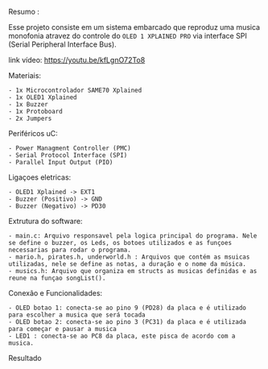  Resumo :

Esse projeto consiste em um sistema embarcado que reproduz uma musica monofonia atravez do controle do `OLED 1 XPLAINED PRO` via interface SPI (Serial Peripheral Interface Bus).

link vídeo: https://youtu.be/kfLgnO72To8

 Materiais:

    - 1x Microcontrolador SAME70 Xplained
    - 1x OLED1 Xplained
    - 1x Buzzer
    - 1x Protoboard
    - 2x Jumpers

 Periféricos uC:

    - Power Managment Controller (PMC)
    - Serial Protocol Interface (SPI)
    - Parallel Input Output (PIO)
    
 Ligaçoes eletricas:

    - OLED1 Xplained -> EXT1
    - Buzzer (Positivo) -> GND
    - Buzzer (Negativo) -> PD30
        
 Extrutura do software:  

    - main.c: Arquivo responsavel pela logica principal do programa. Nele se define o buzzer, os Leds, os botoes utilizados e as funçoes necessarias para rodar o programa.
    - mario.h, pirates.h, underworld.h : Arquivos que contém as msuicas utilizadas, nele se define as notas, a duração e o nome da música.
    - musics.h: Arquivo que organiza em structs as musicas definidas e as reune na funçao songList().
    
 Conexão e Funcionalidades:

    - OLED botao 1: conecta-se ao pino 9 (PD28) da placa e é utilizado para escolher a musica que será tocada
    - OLED botao 2: conecta-se ao pino 3 (PC31) da placa e é utilizada para começar e pausar a musica
    - LED1 : conecta-se ao PC8 da placa, este pisca de acordo com a musica.
 


 Resultado

